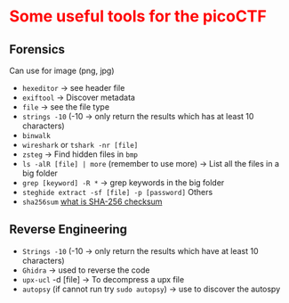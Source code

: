 # <span style="color:#ff0000">Some useful tools for the picoCTF</span>

## Forensics

Can use for image (png, jpg)

- `hexeditor` -> see header file
- `exiftool` -> Discover metadata
- `file` -> see the file type
- `strings -10` (-10 -> only return the results which has at least 10 characters)
- `binwalk`
- `wireshark` or `tshark -nr [file]`
- `zsteg` -> Find hidden files in `bmp`
- `ls -alR [file] | more` (remember to use more)
-> List all the files in a big folder  
- `grep [keyword] -R *` -> grep keywords in the big folder
- `steghide extract -sf [file] -p [password]`
  Others
- `sha256sum` [what is SHA-256 checksum](./Others/what%20is%20SHA-256%20checksum.md)

## Reverse Engineering

- `Strings -10` (-10 -> only return the results which have at least 10 characters)
- `Ghidra` -> used to reverse the code
- `upx-ucl` -d [file] -> To decompress a upx file
- `autopsy` (if cannot run try `sudo autopsy`) -> use to discover the autospy
